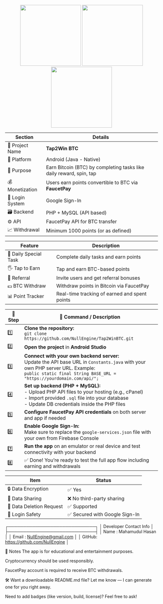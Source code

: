 <p align="center">
  <img src="https://github.com/user-attachments/assets/6a03aaaf-7c4c-447c-9561-ef7d748d5fd5" width="200"/>
  <img src="https://github.com/user-attachments/assets/342b2ccc-4570-4b2e-89d3-503194e203d4" width="200"/>
  <img src="https://github.com/user-attachments/assets/8af600c0-2cce-4f10-a81b-aafabd53d86d" width="200"/>
</p>



| Section         | Details                                                             |
| --------------- | ------------------------------------------------------------------- |
| 🧾 Project Name     | **Tap2Win BTC**                                                    |
| 📱 Platform     | Android (Java - Native)                                             |
| 🎯 Purpose      | Earn Bitcoin (BTC) by completing tasks like daily reward, spin, tap |
| 💰 Monetization | Users earn points convertible to BTC via **FaucetPay**              |
| 🔐 Login System | Google Sign-In                                                      |
| 🗃️ Backend     | PHP + MySQL (API based)                                             |
| ⚙️ API          | FaucetPay API for BTC transfer                                      |
| 📈 Withdrawal   | Minimum 1000 points (or as defined)                                 |
    

| Feature               | Description                                   |
| --------------------- | --------------------------------------------- |
| 🎁 Daily Special Task | Complete daily tasks and earn points          |
| 🖐️ Tap to Earn       | Tap and earn BTC-based points                 |
| 👥 Referral           | Invite users and get referral bonuses         |
| 💵 BTC Withdraw       | Withdraw points in Bitcoin via FaucetPay      |
| 📊 Point Tracker      | Real-time tracking of earned and spent points |



| 🔢 Step | 🧰 Command / Description                                                                                                                                                                                  |
| ------- | --------------------------------------------------------------------------------------------------------------------------------------------------------------------------------------------------------- |
| 1️⃣     | **Clone the repository:**<br>`git clone https://github.com/NullEngine/Tap2WinBTC.git`                                                                                                                     |
| 2️⃣     | **Open the project** in **Android Studio**                                                                                                                                                                |
| 3️⃣     | **Connect with your own backend server:**<br>Update the API base URL in `Constants.java` with your own PHP server URL. Example:<br>`public static final String BASE_URL = "https://yourdomain.com/api/";` |
| 4️⃣     | **Set up backend (PHP + MySQL):**<br>- Upload PHP API files to your hosting (e.g., cPanel)<br>- Import provided `.sql` file into your database<br>- Update DB credentials inside the PHP files            |
| 5️⃣     | **Configure FaucetPay API credentials** on both server and app if needed                                                                                                                                  |
| 6️⃣     | **Enable Google Sign-In:**<br>Make sure to replace the `google-services.json` file with your own from Firebase Console                                                                                    |
| 7️⃣     | **Run the app** on an emulator or real device and test connectivity with your backend                                                                                                                     |
| 8️⃣     | ✅ Done! You’re ready to test the full app flow including earning and withdrawals                                                                                                                          |


| Item                     | Status                        |
| ------------------------ | ----------------------------- |
| 🔒 Data Encryption       | ✅ Yes                         |
| 🔄 Data Sharing          | ❌ No third-party sharing      |
| 🧹 Data Deletion Request | ✅ Supported                   |
| 🔐 Login Safety          | ✅ Secured with Google Sign-In |

 ┌─────────────────────────────┐
 │    Developer Contact Info   │
 ├─────────────────────────────┤
 │ Name  : Mahamudul Hasan           │
 │ Email : NullEngine@gmail.com │
 │ GitHub: https://github.com/NullEngine │


📢 Notes
The app is for educational and entertainment purposes.

Cryptocurrency should be used responsibly.

FaucetPay account is required to receive BTC withdrawals.

🛠️ Want a downloadable README.md file? Let me know — I can generate one for you right away.

Need to add badges (like version, build, license)? Feel free to ask!










